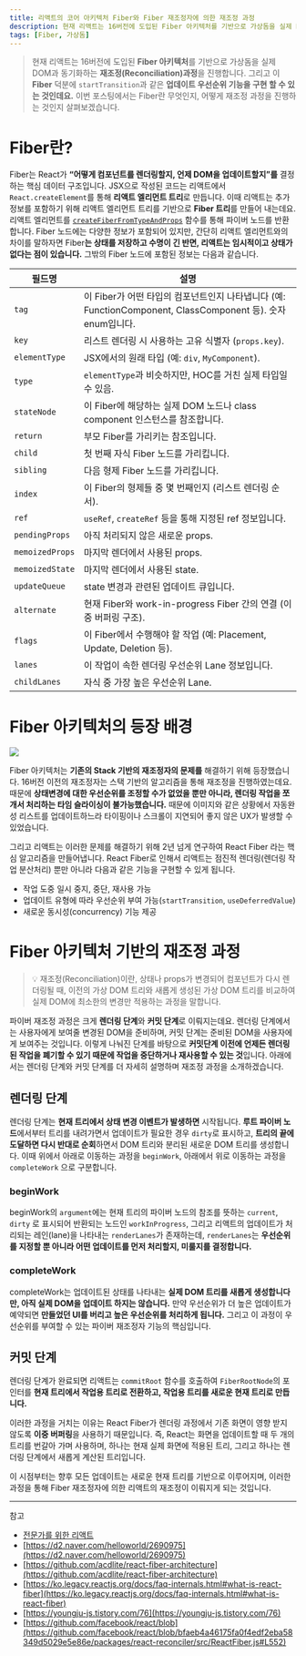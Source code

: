 ```yaml
---
title: 리액트의 코어 아키텍처 Fiber와 Fiber 재조정자에 의한 재조정 과정
description: 현재 리액트는 16버전에 도입된 Fiber 아키텍처를 기반으로 가상돔을 실제 DOM과 동기화하는 재조정(Reconciliation)과정을 진행합니다. 이번 포스팅에서는 Fiber란 무엇인지, 어떻게 재조정 과정을 진행하는 것인지 살펴보겠습니다.
tags: [Fiber, 가상돔]
---
```


> 현재 리액트는 16버전에 도입된 **Fiber 아키텍처**를 기반으로 가상돔을 실제 DOM과 동기화하는 **재조정(Reconciliation)과정**을 진행합니다. 그리고 이 **Fiber** 덕분에 `startTransition`과 같은 **업데이트 우선순위 기능을 구현 할 수 있는 것인데요.** 이번 포스팅에서는 Fiber란 무엇인지, 어떻게 재조정 과정을 진행하는 것인지 살펴보겠습니다.

# Fiber란?

Fiber는 React가 **“어떻게 컴포넌트를 렌더링할지, 언제 DOM을 업데이트할지”를** 결정하는 핵심 데이터 구조입니다. JSX으로 작성된 코드는 리액트에서 `React.createElement`를 통해 **리액트 엘리먼트 트리**로 만듭니다. 이때 리액트는 추가정보를 포함하기 위해 리액트 엘리먼트 트리를 기반으로 **Fiber 트리**를 만들어 내는데요. 리액트 엘리먼트를 [`createFiberFromTypeAndProps`](https://github.com/facebook/react/blob/bfaeb4a46175fa0f4edf2eba58349d5029e5e86e/packages/react-reconciler/src/ReactFiber.js#L552) 함수를 통해 파이버 노드를 반환합니다. Fiber 노드에는 다양한 정보가 포함되어 있지만, 간단히 리액트 엘리먼트와의 차이를 말하자면 Fiber**는 상태를 저장하고 수명이 긴 반면, 리액트는 임시적이고 상태가 없다는 점이 있습니다.** 그밖의 Fiber 노드에 포함된 정보는 다음과 같습니다.

| **필드명**      | **설명**                                                                                                    |
| --------------- | ----------------------------------------------------------------------------------------------------------- |
| `tag`           | 이 Fiber가 어떤 타입의 컴포넌트인지 나타냅니다 (예: FunctionComponent, ClassComponent 등). 숫자 enum입니다. |
| `key`           | 리스트 렌더링 시 사용하는 고유 식별자 (`props.key`).                                                        |
| `elementType`   | JSX에서의 원래 타입 (예: `div`, `MyComponent`).                                                             |
| `type`          | `elementType`과 비슷하지만, HOC를 거친 실제 타입일 수 있음.                                                 |
| `stateNode`     | 이 Fiber에 해당하는 실제 DOM 노드나 class component 인스턴스를 참조합니다.                                  |
| `return`        | 부모 Fiber를 가리키는 참조입니다.                                                                           |
| `child`         | 첫 번째 자식 Fiber 노드를 가리킵니다.                                                                       |
| `sibling`       | 다음 형제 Fiber 노드를 가리킵니다.                                                                          |
| `index`         | 이 Fiber의 형제들 중 몇 번째인지 (리스트 렌더링 순서).                                                      |
| `ref`           | `useRef`, `createRef` 등을 통해 지정된 ref 정보입니다.                                                      |
| `pendingProps`  | 아직 처리되지 않은 새로운 props.                                                                            |
| `memoizedProps` | 마지막 렌더에서 사용된 props.                                                                               |
| `memoizedState` | 마지막 렌더에서 사용된 state.                                                                               |
| `updateQueue`   | state 변경과 관련된 업데이트 큐입니다.                                                                      |
| `alternate`     | 현재 Fiber와 work-in-progress Fiber 간의 연결 (이중 버퍼링 구조).                                           |
| `flags`         | 이 Fiber에서 수행해야 할 작업 (예: Placement, Update, Deletion 등).                                         |
| `lanes`         | 이 작업이 속한 렌더링 우선순위 Lane 정보입니다.                                                             |
| `childLanes`    | 자식 중 가장 높은 우선순위 Lane.                                                                            |

# Fiber 아키텍처의 등장 배경

![](https://velog.velcdn.com/images/te-ing/post/d49d5883-52b8-446b-a5ef-4aa8d9236e7b/image.png)

Fiber 아키텍처는 **기존의 Stack 기반의 재조정자의 문제를** 해결하기 위해 등장했습니다. 16버전 이전의 재조정자는 스택 기반의 알고리즘을 통해 재조정을 진행하였는데요. 때문에 **상태변경에 대한 우선순위를 조정할 수가 없었을 뿐만 아니라, 렌더링 작업을 쪼개서 처리하는 타임 슬라이싱이 불가능했습니다.** 때문에 이미지와 같은 상황에서 자동완성 리스트를 업데이트하느라 타이핑이나 스크롤이 지연되어 좋지 않은 UX가 발생할 수 있었습니다.

그리고 리액트는 이러한 문제를 해결하기 위해 2년 넘게 연구하여 React Fiber 라는 핵심 알고리즘을 만들어냅니다. React Fiber로 인해서 리액트는 점진적 렌더링(렌더링 작업 분산처리) 뿐만 아니라 다음과 같은 기능을 구현할 수 있게 됩니다.

- 작업 도중 일시 중지, 중단, 재사용 가능
- 업데이트 유형에 따라 우선순위 부여 가능(`startTransition`, `useDeferredValue`)
- 새로운 동시성(concurrency) 기능 제공

# Fiber 아키텍처 기반의 재조정 과정

> 💡 재조정(Reconciliation)이란, 상태나 props가 변경되어 컴포넌트가 다시 렌더링될 때, 이전의 가상 DOM 트리와 새롭게 생성된 가상 DOM 트리를 비교하여 실제 DOM에 최소한의 변경만 적용하는 과정을 말합니다.

파이버 재조정 과정은 크게 **렌더링 단계**와 **커밋 단계**로 이뤄지는데요. 렌더링 단계에서는 사용자에게 보여줄 변경된 DOM을 준비하며, 커밋 단계는 준비된 DOM을 사용자에게 보여주는 것입니다. 이렇게 나눠진 단계를 바탕으로 **커밋단계 이전에 언제든 렌더링 된 작업을 폐기할 수 있기 때문에 작업을 중단하거나 재사용할 수 있는 것**입니다. 아래에서는 렌더링 단계와 커밋 단계를 더 자세히 설명하며 재조정 과정을 소개하겠습니다.

## 렌더링 단계

렌더링 단계는 **현재 트리에서 상태 변경 이벤트가 발생하면** 시작됩니다. **루트 파이버 노드**에서부터 트리를 내려가면서 업데이트가 필요한 경우 `dirty`로 표시하고, **트리의 끝에 도달하면 다시 반대로 순회**하면서 DOM 트리와 분리된 새로운 DOM 트리를 생성합니다. 이때 위에서 아래로 이동하는 과정을 `beginWork`, 아래에서 위로 이동하는 과정을 `completeWork` 으로 구분합니다.

### beginWork

beginWork의 `argument`에는 현재 트리의 파이버 노드의 참조를 뜻하는 `current`, `dirty` 로 표시되어 반환되는 노드인 `workInProgress`, 그리고 리액트의 업데이트가 처리되는 레인(lane)을 나타내는 `renderLanes`가 존재하는데, `renderLanes`는 **우선순위를 지정할 뿐 아니라 어떤 업데이트를 먼저 처리할지, 미룰지를 결정합니다.**

### completeWork

completeWork는 업데이트된 상태를 나타내는 **실제 DOM 트리를 새롭게 생성합니다만, 아직 실제 DOM을 업데이트 하지는 않습니다.** 만약 우선순위가 더 높은 업데이트가 예약되면 **만들었던 UI를 버리고 높은 우선순위를 처리하게 됩니다.** 그리고 이 과정이 우선순위를 부여할 수 있는 파이버 재조정자 기능의 핵심입니다.

## 커밋 단계

렌더링 단계가 완료되면 리액트는 `commitRoot` 함수를 호출하여 `FiberRootNode`의 포인터를 **현재 트리에서 작업용 트리로 전환하고, 작업용 트리를 새로운 현재 트리로 만듭니다.**

이러한 과정을 거치는 이유는 React Fiber가 렌더링 과정에서 기존 화면이 영향 받지 않도록 **이중 버퍼링**을 사용하기 때문입니다. 즉, React는 화면을 업데이트할 때 두 개의 트리를 번갈아 가며 사용하며, 하나는 현재 실제 화면에 적용된 트리, 그리고 하나는 렌더링 단계에서 새롭게 계산된 트리입니다.

이 시점부터는 향후 모든 업데이트는 새로운 현재 트리를 기반으로 이루어지며, 이러한 과정을 통해 Fiber 재조정자에 의한 리액트의 재조정이 이뤄지게 되는 것입니다.

---

참고

- [전문가를 위한 리액트](https://product.kyobobook.co.kr/detail/S000214977649)
- [https://d2.naver.com/helloworld/2690975](https://d2.naver.com/helloworld/2690975)
- [https://github.com/acdlite/react-fiber-architecture](https://github.com/acdlite/react-fiber-architecture)
- [https://ko.legacy.reactjs.org/docs/faq-internals.html#what-is-react-fiber](https://ko.legacy.reactjs.org/docs/faq-internals.html#what-is-react-fiber)
- [https://youngju-js.tistory.com/76](https://youngju-js.tistory.com/76)
- [https://github.com/facebook/react/blob](https://github.com/facebook/react/blob/bfaeb4a46175fa0f4edf2eba58349d5029e5e86e/packages/react-reconciler/src/ReactFiber.js#L552)
